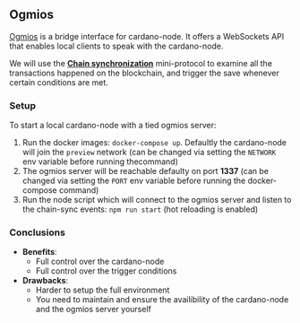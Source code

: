 ## Ogmios
[Ogmios](https://ogmios.dev/) is a bridge interface for cardano-node. It offers a WebSockets API that enables local clients to speak with the cardano-node.

We will use the **[Chain synchronization](https://ogmios.dev/mini-protocols/local-chain-sync/)** mini-protocol to examine all the transactions happened on the blockchain, and trigger the save whenever certain conditions are met.

### Setup
To start a local cardano-node with a tied ogmios server:
1. Run the docker images: `docker-compose up`. Defaultly the cardano-node will join the `preview` network (can be changed via setting the `NETWORK` env variable before running thecommand)
2. The ogmios server will be reachable defaulty on port **1337** (can be changed via setting the `PORT` env variable before running the docker-compose command)
3. Run the node script which will connect to the ogmios server and listen to the chain-sync events: `npm run start`  (hot reloading is enabled)

### Conclusions
- **Benefits**:
    - Full control over the cardano-node
    - Full control over the trigger conditions
- **Drawbacks**:
    - Harder to setup the full environment
    - You need to maintain and ensure the availibility of the cardano-node and the ogmios server yourself